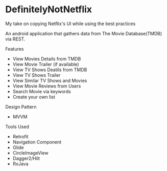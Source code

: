 # DefinitelyNotNetflix
My take on copying Netflix's UI while using the best practices


An android application that gathers data from The Movie Database(TMDB)
via REST.



  Features
* View Movies Details from TMDB
* View Movie Trailer (if available)
* View TV Shows Deatils from TMDB
* View TV Shows Trailer 
* View Similar TV Shows and Movies
* View Movie Reviews from Users
* Search Movie via keywords 
* Create your own list




 
Design Pattern
* MVVM

Tools Used
* Retrofit
* Navigation Component
* Glide
* CircleImageView
* Dagger2/Hilt
* RxJava



 
          

